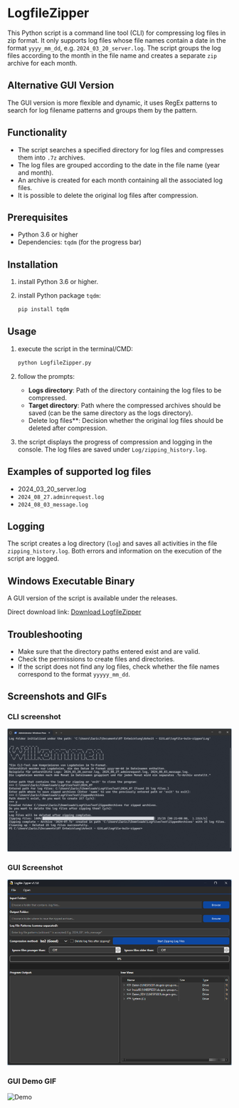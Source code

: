 
# LogfileZipper
This Python script is a command line tool (CLI) for compressing log files in zip format. It only supports log files whose file names contain a date in the format `yyyy_mm_dd`, e.g. `2024_03_20_server.log`. The script groups the log files according to the month in the file name and creates a separate `zip` archive for each month.

## Alternative GUI Version
The GUI version is more flexible and dynamic, it uses RegEx patterns to search for log filename patterns and groups them by the pattern.

## Functionality

- The script searches a specified directory for log files and compresses them into `.7z` archives.
- The log files are grouped according to the date in the file name (year and month).
- An archive is created for each month containing all the associated log files.
- It is possible to delete the original log files after compression.

## Prerequisites

- Python 3.6 or higher
- Dependencies: `tqdm` (for the progress bar)

## Installation

1. install Python 3.6 or higher.
2. install Python package `tqdm`:

   ```bash
   pip install tqdm
   ```

## Usage

1. execute the script in the terminal/CMD:
   ```bash
   python LogfileZipper.py
   ```

2. follow the prompts:
   - **Logs directory**: Path of the directory containing the log files to be compressed.
   - **Target directory**: Path where the compressed archives should be saved (can be the same directory as the logs directory).
   - Delete log files**: Decision whether the original log files should be deleted after compression.

3. the script displays the progress of compression and logging in the console. The log files are saved under `Log/zipping_history.log`.

## Examples of supported log files

- 2024_03_20_server.log
- `2024_08_27.adminrequest.log`
- `2024_08_03_message.log`

## Logging

The script creates a log directory (`log`) and saves all activities in the file `zipping_history.log`. Both errors and information on the execution of the script are logged.

## Windows Executable Binary

A GUI version of the script is available under the releases.

Direct download link: [Download LogfileZipper](https://git.de.geis-group.net/-/project/646/uploads/421d41b3658aeab2280b28933334f031/LogfileZipperGUI.7z)

## Troubleshooting

- Make sure that the directory paths entered exist and are valid.
- Check the permissions to create files and directories.
- If the script does not find any log files, check whether the file names correspond to the format `yyyyy_mm_dd`.

## Screenshots and GIFs

### CLI screenshot

![CLI](docs/images/CLI_Showcase.png)

### GUI Screenshot

![GUI](docs/images/GUI_Showcase.png)

### GUI Demo GIF

![Demo](docs/images/LogArchiverDemo.gif)
